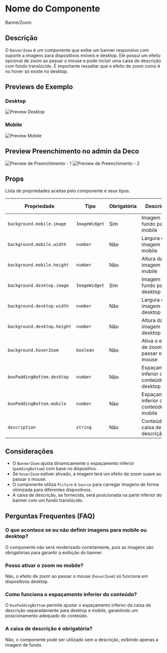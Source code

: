 # Nome do Componente
BannerZoom

## Descrição
O `BannerZoom` é um componente que exibe um banner responsivo com suporte a imagens para dispositivos móveis e desktop. Ele possui um efeito opcional de zoom ao passar o mouse e pode incluir uma caixa de descrição com fundo translúcido. É importante ressaltar que o efeito de zoom como é no hover só existe no desktop.

## Previews de Exemplo

### Desktop
![Preview Desktop](previewDesktop.png)

### Mobile
![Preview Mobile](previewMobile.png)

## Preview Preenchimento no admin da Deco
![Preview de Preenchimento - 1](preenchimentoDeco-1.png)
![Preview de Preenchimento - 2](preenchimentoDeco-2.png)

## Props
Lista de propriedades aceitas pelo componente e seus tipos.

| Propriedade | Tipo | Obrigatória | Descrição | Valor Padrão |
|------------|------|-------------|------------|---------------|
| `background.mobile.image` | `ImageWidget` | Sim | Imagem de fundo para mobile | - |
| `background.mobile.width` | `number` | Não | Largura da imagem para mobile | `360` |
| `background.mobile.height` | `number` | Não | Altura da imagem para mobile | `800` |
| `background.desktop.image` | `ImageWidget` | Sim | Imagem de fundo para desktop | - |
| `background.desktop.width` | `number` | Não | Largura da imagem para desktop | `1360` |
| `background.desktop.height` | `number` | Não | Altura da imagem para desktop | `760` |
| `background.hoverZoom` | `boolean` | Não | Ativa o efeito de zoom ao passar o mouse | `false` |
| `boxPaddingBottom.desktop` | `number` | Não | Espaçamento inferior do conteúdo no desktop | `116` |
| `boxPaddingBottom.mobile` | `number` | Não | Espaçamento inferior do conteúdo no mobile | `316` |
| `description` | `string` | Não | Conteúdo da caixa de descrição | `""` |

## Considerações
- O `BannerZoom` ajusta dinamicamente o espaçamento inferior (`paddingBottom`) com base no dispositivo.
- Se `hoverZoom` estiver ativado, a imagem terá um efeito de zoom suave ao passar o mouse.
- O componente utiliza `Picture` e `Source` para carregar imagens de forma otimizada para diferentes dispositivos.
- A caixa de descrição, se fornecida, será posicionada na parte inferior do banner com um fundo translúcido.

## Perguntas Frequentes (FAQ)

### O que acontece se eu não definir imagens para mobile ou desktop?
O componente não será renderizado corretamente, pois as imagens são obrigatórias para garantir a exibição do banner.

### Posso ativar o zoom no mobile?
Não, o efeito de zoom ao passar o mouse (`hoverZoom`) só funciona em dispositivos desktop.

### Como funciona o espaçamento inferior do conteúdo?
O `boxPaddingBottom` permite ajustar o espaçamento inferior da caixa de descrição separadamente para desktop e mobile, garantindo um posicionamento adequado do conteúdo.

### A caixa de descrição é obrigatória?
Não, o componente pode ser utilizado sem a descrição, exibindo apenas a imagem de fundo.